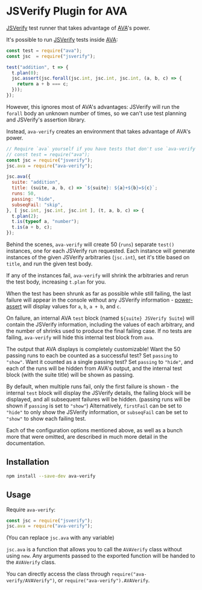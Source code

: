 # JSVerify Plugin for AVA

[JSVerify][] test runner that takes advantage of [AVA][]'s power.

It's possible to run [JSVerify][] tests inside [AVA][]:

```js
const test = require("ava");
const jsc  = require("jsverify");

test("addition", t => {
  t.plan(0);
  jsc.assert(jsc.forall(jsc.int, jsc.int, jsc.int, (a, b, c) => {
    return a + b === c;
  }));
});
```

However, this ignores most of AVA's advantages: JSVerify will run the `forall` body an unknown number of times, so we
can't use test planning and JSVerify's assertion library.

Instead, `ava-verify` creates an environment that takes advantage of AVA's power.

```js
// Require `ava` yourself if you have tests that don't use `ava-verify`, but `ava-verify` will require `ava` itself.
// const test = require("ava");
const jsc = require("jsverify");
jsc.ava = require("ava-verify");

jsc.ava({
  suite: "addition",
  title: (suite, a, b, c) => `${suite}: ${a}+${b}=${c}`;
  runs: 50,
  passing: "hide",
  subseqFail: "skip",
}, [ jsc.int, jsc.int, jsc.int ], (t, a, b, c) => {
  t.plan(2);
  t.is(typeof a, "number");
  t.is(a + b, c);
});
```

Behind the scenes, `ava-verify` will create 50 (`runs`) separate `test()` instances, one for each JSVerify run
requested.
Each instance will generate instances of the given JSVerify arbitraries (`jsc.int`), set it's title based on `title`,
and run the given test body.

If any of the instances fail, `ava-verify` will shrink the arbitraries and rerun the test body, increasing `t.plan`
for you.

When the test has been shrunk as far as possible while still failing, the last failure will appear in the console
without any JSVerify information - [power-assert][] will display values for `a`, `b`, `a + b`, and `c`.

On failure, an internal AVA `test` block (named `${suite} JSVerify Suite`) will contain the JSVerify information,
including the values of each arbitrary, and the number of shrinks used to produce the final failing case.
If no tests are failing, `ava-verify` will hide this internal test block from `ava`.

The output that AVA displays is completely customizable!
Want the 50 passing runs to each be counted as a successful test?  Set `passing` to `"show"`.  Want it counted as a
single passing test?  Set `passing` to `"hide"`, and each of the runs will be hidden from AVA's output, and the internal
test block (with the suite title) will be shown as passing.

By default, when multiple runs fail, only the first failure is shown - the internal `test` block will display the
JSVerify details, the failing block will be displayed, and all subsequent failures will be hidden.
(passing runs will be shown if `passing` is set to `"show"`)
Alternatively, `firstFail` can be set to `"hide"` to only show the JSVerify information, or `subseqFail` can be set to
`"show"` to show each failing test.

Each of the configuration options mentioned above, as well as a bunch more that were omitted, are described in much more
detail in the documentation.

## Installation

```sh
npm install --save-dev ava-verify
```

## Usage

Require `ava-verify`:

```js
const jsc = require("jsverify");
jsc.ava = require("ava-verify");
```
(You can replace `jsc.ava` with any variable)

`jsc.ava` is a function that allows you to call the `AVAVerify` class without using `new`.  Any arguments passed to
the exported function will be handed to the `AVAVerify` class.

You can directly access the class through `require("ava-verify/AVAVerify")`, or `require("ava-verify").AVAVerify`.

[JSVerify]: https://github.com/jsverify/jsverify
[AVA]: https://github.com/avajs/ava
[power-assert]: https://github.com/power-assert-js/power-assert
